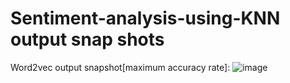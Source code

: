 # Sentiment-analysis-using-KNN output snap shots
Word2vec output snapshot[maximum accuracy rate]:
![image](https://github.com/Smriti-Suresh/Sentiment-analysis-using-KNN/assets/130530138/289dd29f-d27c-41a3-abae-54890431c15b)

